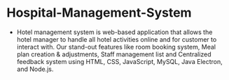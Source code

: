 # Hospital-Management-System
* Hotel management system is web-based application that allows the hotel manager to handle all hotel activities
online and for customer to interact with. Our stand-out features like room booking system, Meal plan creation &
adjustments, Staff management list and Centralized feedback system using HTML, CSS, JavaScript, MySQL, Java
Electron, and Node.js. 
